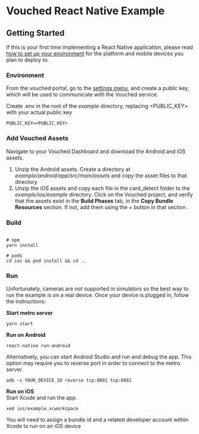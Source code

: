 # Vouched React Native Example

## Getting Started

If this is your first time implementing a React Native application, please read [how to set up your environment](https://reactnative.dev/docs/environment-setup) for the platform and mobile devices you plan to deploy to. 

### Environment

From the vouched portal, go to the [settings menu](https://app.vouched.id/account/key), and create a public key, which will be used to communicate with the Vouched service. 

Create .env in the root of the _example_ directory, replacing <PUBLIC_KEY> with your actual public key

```shell
PUBLIC_KEY=<PUBLIC_KEY>
```

### Add Vouched Assets

Navigate to your Vouched Dashboard and download the Android and iOS assets.

1. Unzip the Android assets. Create a directory at _example/android/app/src/main/assets_ and copy the asset files to that directory
2. Unzip the iOS assets and copy each file in the card_detect folder to the _example/ios/example_ directory.  Click on the Vouched project, and verify that the assets exist in the **Build Phases** tab, in the **Copy Bundle Resources** section. If not, add them using the + button in that section .

### Build

```shell

# npm
yarn install

# pods
cd ios && pod install && cd ..
```

### Run
Unfortunately, cameras are not supported in simulators so the best way to run the example is on a real device. Once your device is plugged in, follow the instructions:

**Start metro server**
```shell
yarn start
```



**Run on Android**

```shell
react-native run-android
```
Alternatively, you can start Android Studio and run and debug the app. This option may require you to reverse port in order to connect to the metro server. 
```shell
adb -s YOUR_DEVICE_ID reverse tcp:8081 tcp:8081
```

**Run on iOS**  
Start Xcode and run the app.

```shell
xed ios/example.xcworkspace
```

You will need to assign a bundle id and a related developer account within Xcode to run on an iOS device

